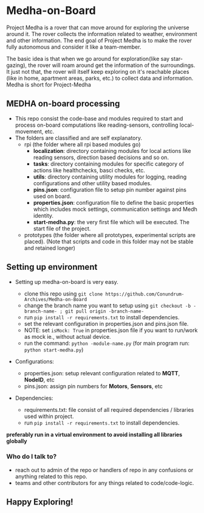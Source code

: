 # Medha-on-Board

Project Medha is a rover that can move around for exploring the universe around it. The rover collects the information related to weather, environment and other information. The end goal of Project Medha is to make the rover fully autonomous and consider it like a team-member.

The basic idea is that when we go around for exploration(like say star-gazing), the rover will roam around get the information of the surroundings. It just not that, the rover will itself keep exploring on it's reachable places (like in home, apartment areas, parks, etc.) to collect data and information. Medha is short for Project-Medha

## MEDHA on-board processing

- This repo consist the code-base and modules required to start and process on-board computations like reading-sensors, controlling local-movement, etc.
- The folders are classified and are self explanatory.
  * rpi (the folder where all rpi based modules go)
    - **localization**: directory containing modules for local actions like reading sensors, direction based decisions and so on.
    - **tasks**: directory containing modules for specific category of actions like healthchecks, basci checks, etc.
    - **utils**: directory containing utility modules for logging, reading configurations and other utility based modules.
    - **pins.json**: configuration file to setup pin number against pins used on board.
    - **properties.json**: configuration file to define the basic properties which includes mock settings, communication settings and Medh identity.
    - **start-medha.py**: the very first file which will be executed. The start file of the project.
  - prototypes (the folder where all prototypes, experimental scripts are placed). (Note that scripts and code in this folder may not be stable and retained longer)


## Setting up environment
* Setting up medha-on-board is very easy.
  - clone this repo using ```git clone https://github.com/Conundrum-Archives/Medha-on-Board```
  - change the branch name you want to setup using ```git checkout -b -branch-name- ; git pull origin -branch-name-```
  - run ```pip install -r requirements.txt``` to install dependencies.
  - set the relevant configuration in properties.json and pins.json file.
  - NOTE: set ```isMock: True``` in properties.json file if you want to run/work as mock ie., without actual device.
  - run the command: ```python -module-name.py``` (for main program run: ```python start-medha.py```)

* Configurations:
  - properties.json: setup relevant configuration related to **MQTT**, **NodeID**, etc
  - pins.json: assign pin numbers for **Motors**, **Sensors**, etc

* Dependencies:
  - requirements.txt: file consist of all required dependencies / libraries used within project.
  - run ```pip install -r requirements.txt``` to install dependencies.

**preferably run in a virtual environment to avoid installing all libraries globally**


### Who do I talk to? ###

* reach out to admin of the repo or handlers of repo in any confusions or anything related to this repo.
* teams and other contributors for any things related to code/code-logic.

## Happy Exploring!
